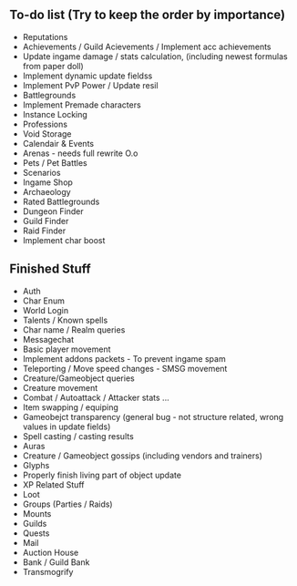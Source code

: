 ## To-do list (Try to keep the order by importance)
* Reputations
* Achievements / Guild Acievements / Implement acc achievements
* Update ingame damage / stats calculation, (including newest formulas from paper doll)
* Implement dynamic update fieldss
* Implement PvP Power / Update resil
* Battlegrounds
* Implement Premade characters
* Instance Locking
* Professions
* Void Storage
* Calendair & Events
* Arenas - needs full rewrite O.o
* Pets / Pet Battles
* Scenarios
* Ingame Shop
* Archaeology
* Rated Battlegrounds
* Dungeon Finder
* Guild Finder
* Raid Finder
* Implement char boost

## Finished Stuff
* Auth
* Char Enum
* World Login
* Talents / Known spells
* Char name / Realm queries
* Messagechat
* Basic player movement
* Implement addons packets - To prevent ingame spam
* Teleporting / Move speed changes - SMSG movement
* Creature/Gameobject queries
* Creature movement
* Combat / Autoattack / Attacker stats ...
* Item swapping / equiping
* Gameobejct transparency (general bug - not structure related, wrong values in update fields)
* Spell casting / casting results
* Auras
* Creature / Gameobject gossips (including vendors and trainers)
* Glyphs
* Properly finish living part of object update
* XP Related Stuff
* Loot
* Groups (Parties / Raids)
* Mounts
* Guilds
* Quests
* Mail
* Auction House
* Bank / Guild Bank
* Transmogrify

